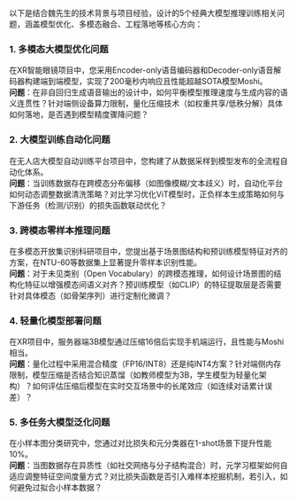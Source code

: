 
以下是结合魏先生的技术背景与项目经验，设计的5个经典大模型推理训练相关问题，涵盖模型优化、多模态融合、工程落地等核心方向：


### 1. **多模态大模型优化问题**  
在XR智能眼镜项目中，您采用Encoder-only语音编码器和Decoder-only语音解码器构建端到端模型，实现了200毫秒内响应且性能超越SOTA模型Moshi。  
**问题**：在非自回归生成语音输出的设计中，如何平衡模型推理速度与生成内容的语义连贯性？针对端侧设备算力限制，量化压缩技术（如权重共享/低秩分解）具体如何落地，是否遇到模型精度骤降问题？


### 2. **大模型训练自动化问题**  
在无人店大模型自动训练平台项目中，您构建了从数据采样到模型发布的全流程自动化体系。  
**问题**：当训练数据存在跨模态分布偏移（如图像模糊/文本歧义）时，自动化平台如何动态调整数据清洗策略？对比学习优化ViT模型时，正负样本生成策略如何与下游任务（检测/识别）的损失函数联动优化？


### 3. **跨模态零样本推理问题**  
在多模态开放集识别科研项目中，您提出基于场景图结构和预训练模型特征对齐的方案，在NTU-60等数据集上显著提升零样本识别性能。  
**问题**：对于未见类别（Open Vocabulary）的跨模态推理，如何设计场景图的结构化特征以增强模态间语义对齐？预训练模型（如CLIP）的特征提取层是否需要针对具体模态（如骨架序列）进行定制化微调？


### 4. **轻量化模型部署问题**  
在XR项目中，服务器端3B模型通过压缩16倍后实现手机端运行，且性能与Moshi相当。  
**问题**：量化过程中采用混合精度（FP16/INT8）还是纯INT4方案？针对端侧内存限制，模型压缩是否结合知识蒸馏（如教师模型为3B，学生模型为轻量化架构）？如何评估压缩后模型在实时交互场景中的长尾效应（如连续对话累计误差）？


### 5. **多任务大模型泛化问题**  
在小样本图分类研究中，您通过对比损失和元分类器在1-shot场景下提升性能10%。  
**问题**：当图数据存在异质性（如社交网络与分子结构混合）时，元学习框架如何自适应调整特征空间度量方式？对比损失函数是否引入难样本挖掘机制，若引入，如何避免过拟合小样本数据？